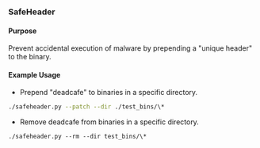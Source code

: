 ### SafeHeader
#### Purpose
Prevent accidental execution of malware by prepending a "unique header" to the
binary.

#### Example Usage
* Prepend "deadcafe" to binaries in a specific directory.
 ```bash 
 ./safeheader.py --patch --dir ./test_bins/\*
```

* Remove deadcafe from binaries in a specific directory.

```
./safeheader.py --rm --dir test_bins/\*
```
